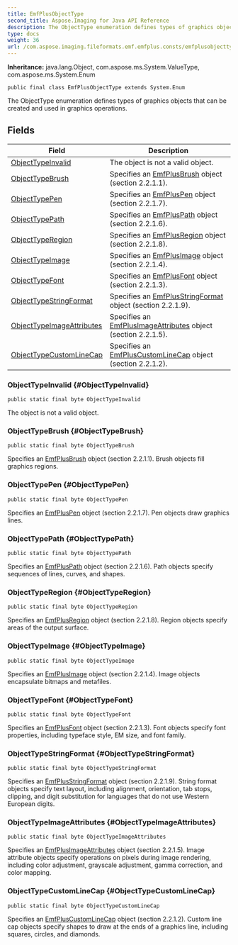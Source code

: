 ```yaml
---
title: EmfPlusObjectType
second_title: Aspose.Imaging for Java API Reference
description: The ObjectType enumeration defines types of graphics objects that can be created and used in graphics operations.
type: docs
weight: 36
url: /com.aspose.imaging.fileformats.emf.emfplus.consts/emfplusobjecttype/
---
```

**Inheritance:**
java.lang.Object, com.aspose.ms.System.ValueType, com.aspose.ms.System.Enum
```
public final class EmfPlusObjectType extends System.Enum
```

The ObjectType enumeration defines types of graphics objects that can be created and used in graphics operations.
## Fields

| Field | Description |
| --- | --- |
| [ObjectTypeInvalid](#ObjectTypeInvalid) | The object is not a valid object. |
| [ObjectTypeBrush](#ObjectTypeBrush) | Specifies an [EmfPlusBrush](../../com.aspose.imaging.fileformats.emf.emfplus.objects/emfplusbrush) object (section 2.2.1.1). |
| [ObjectTypePen](#ObjectTypePen) | Specifies an [EmfPlusPen](../../com.aspose.imaging.fileformats.emf.emfplus.objects/emfpluspen) object (section 2.2.1.7). |
| [ObjectTypePath](#ObjectTypePath) | Specifies an [EmfPlusPath](../../com.aspose.imaging.fileformats.emf.emfplus.objects/emfpluspath) object (section 2.2.1.6). |
| [ObjectTypeRegion](#ObjectTypeRegion) | Specifies an [EmfPlusRegion](../../com.aspose.imaging.fileformats.emf.emfplus.objects/emfplusregion) object (section 2.2.1.8). |
| [ObjectTypeImage](#ObjectTypeImage) | Specifies an [EmfPlusImage](../../com.aspose.imaging.fileformats.emf.emfplus.objects/emfplusimage) object (section 2.2.1.4). |
| [ObjectTypeFont](#ObjectTypeFont) | Specifies an [EmfPlusFont](../../com.aspose.imaging.fileformats.emf.emfplus.objects/emfplusfont) object (section 2.2.1.3). |
| [ObjectTypeStringFormat](#ObjectTypeStringFormat) | Specifies an [EmfPlusStringFormat](../../com.aspose.imaging.fileformats.emf.emfplus.objects/emfplusstringformat) object (section 2.2.1.9). |
| [ObjectTypeImageAttributes](#ObjectTypeImageAttributes) | Specifies an [EmfPlusImageAttributes](../../com.aspose.imaging.fileformats.emf.emfplus.objects/emfplusimageattributes) object (section 2.2.1.5). |
| [ObjectTypeCustomLineCap](#ObjectTypeCustomLineCap) | Specifies an [EmfPlusCustomLineCap](../../com.aspose.imaging.fileformats.emf.emfplus.objects/emfpluscustomlinecap) object (section 2.2.1.2). |
### ObjectTypeInvalid {#ObjectTypeInvalid}
```
public static final byte ObjectTypeInvalid
```


The object is not a valid object.

### ObjectTypeBrush {#ObjectTypeBrush}
```
public static final byte ObjectTypeBrush
```


Specifies an [EmfPlusBrush](../../com.aspose.imaging.fileformats.emf.emfplus.objects/emfplusbrush) object (section 2.2.1.1). Brush objects fill graphics regions.

### ObjectTypePen {#ObjectTypePen}
```
public static final byte ObjectTypePen
```


Specifies an [EmfPlusPen](../../com.aspose.imaging.fileformats.emf.emfplus.objects/emfpluspen) object (section 2.2.1.7). Pen objects draw graphics lines.

### ObjectTypePath {#ObjectTypePath}
```
public static final byte ObjectTypePath
```


Specifies an [EmfPlusPath](../../com.aspose.imaging.fileformats.emf.emfplus.objects/emfpluspath) object (section 2.2.1.6). Path objects specify sequences of lines, curves, and shapes.

### ObjectTypeRegion {#ObjectTypeRegion}
```
public static final byte ObjectTypeRegion
```


Specifies an [EmfPlusRegion](../../com.aspose.imaging.fileformats.emf.emfplus.objects/emfplusregion) object (section 2.2.1.8). Region objects specify areas of the output surface.

### ObjectTypeImage {#ObjectTypeImage}
```
public static final byte ObjectTypeImage
```


Specifies an [EmfPlusImage](../../com.aspose.imaging.fileformats.emf.emfplus.objects/emfplusimage) object (section 2.2.1.4). Image objects encapsulate bitmaps and metafiles.

### ObjectTypeFont {#ObjectTypeFont}
```
public static final byte ObjectTypeFont
```


Specifies an [EmfPlusFont](../../com.aspose.imaging.fileformats.emf.emfplus.objects/emfplusfont) object (section 2.2.1.3). Font objects specify font properties, including typeface style, EM size, and font family.

### ObjectTypeStringFormat {#ObjectTypeStringFormat}
```
public static final byte ObjectTypeStringFormat
```


Specifies an [EmfPlusStringFormat](../../com.aspose.imaging.fileformats.emf.emfplus.objects/emfplusstringformat) object (section 2.2.1.9). String format objects specify text layout, including alignment, orientation, tab stops, clipping, and digit substitution for languages that do not use Western European digits.

### ObjectTypeImageAttributes {#ObjectTypeImageAttributes}
```
public static final byte ObjectTypeImageAttributes
```


Specifies an [EmfPlusImageAttributes](../../com.aspose.imaging.fileformats.emf.emfplus.objects/emfplusimageattributes) object (section 2.2.1.5). Image attribute objects specify operations on pixels during image rendering, including color adjustment, grayscale adjustment, gamma correction, and color mapping.

### ObjectTypeCustomLineCap {#ObjectTypeCustomLineCap}
```
public static final byte ObjectTypeCustomLineCap
```


Specifies an [EmfPlusCustomLineCap](../../com.aspose.imaging.fileformats.emf.emfplus.objects/emfpluscustomlinecap) object (section 2.2.1.2). Custom line cap objects specify shapes to draw at the ends of a graphics line, including squares, circles, and diamonds.

